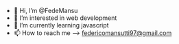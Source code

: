 - 👋 Hi, I’m @FedeMansu
- 👀 I’m interested in web development
- 🌱 I’m currently learning javascript
- 📫 How to reach me --> federicomansutti97@gmail.com
